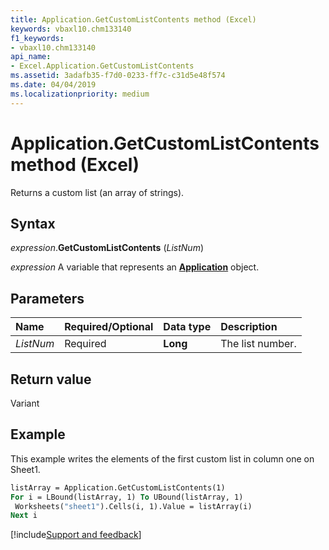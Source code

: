 ```yaml
---
title: Application.GetCustomListContents method (Excel)
keywords: vbaxl10.chm133140
f1_keywords:
- vbaxl10.chm133140
api_name:
- Excel.Application.GetCustomListContents
ms.assetid: 3adafb35-f7d0-0233-ff7c-c31d5e48f574
ms.date: 04/04/2019
ms.localizationpriority: medium
---
```



# Application.GetCustomListContents method (Excel)

Returns a custom list (an array of strings).


## Syntax

_expression_.**GetCustomListContents** (_ListNum_)

_expression_ A variable that represents an **[Application](Excel.Application(object).md)** object.


## Parameters

|Name|Required/Optional|Data type|Description|
|:-----|:-----|:-----|:-----|
| _ListNum_|Required| **Long**|The list number.|

## Return value

Variant


## Example

This example writes the elements of the first custom list in column one on Sheet1.


```vb
listArray = Application.GetCustomListContents(1) 
For i = LBound(listArray, 1) To UBound(listArray, 1) 
 Worksheets("sheet1").Cells(i, 1).Value = listArray(i) 
Next i
```




[!include[Support and feedback](~/includes/feedback-boilerplate.md)]